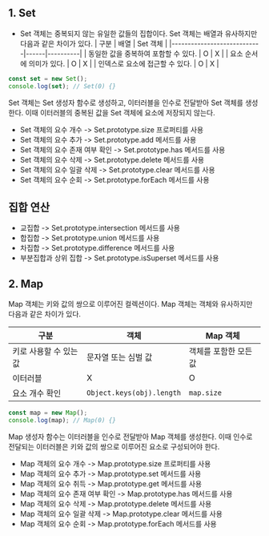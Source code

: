 ## 1. Set
- Set 객체는 중복되지 않는 유일한 값들의 집합이다. Set 객체는 배열과 유사하지만 다음과 같은 차이가 있다.
| 구분                       | 배열 | Set 객체 |
|----------------------------|------|----------|
| 동일한 값을 중복하여 포함할 수 있다. | O    | X        |
| 요소 순서에 의미가 있다.            | O    | X        |
| 인덱스로 요소에 접근할 수 있다.     | O    | X        |

```js
const set = new Set();
console.log(set); // Set(0) {}
```
Set 객체는 Set 생성자 함수로 생성하고, 이터러블을 인수로 전달받아 Set 객체를 생성한다. 이때 이터러블의 중복된 값을 Set 객체에 요소에 저장되지 않는다.
 
- Set 객체의 요수 개수 -> Set.prototype.size 프로퍼티를 사용
- Set 객체의 요수 추가 -> Set.prototype.add 메서드를 사용
- Set 객체의 요수 존재 여부 확인 -> Set.prototype.has 메서드를 사용
- Set 객체의 요수 삭제 -> Set.prototype.delete 메서드를 사용
- Set 객체의 요수 일괄 삭제 -> Set.prototype.clear 메서드를 사용
- Set 객체의 요수 순회 -> Set.prototype.forEach 메서드를 사용

## 집합 연산
- 교집합 -> Set.prototype.intersection 메서드를 사용
- 합집합 -> Set.prototype.union 메서드를 사용
- 차집합 -> Set.prototype.difference 메서드를 사용
- 부분집합과 상위 집합 -> Set.prototype.isSuperset 메서드를 사용

## 2. Map
Map 객체는 키와 값의 쌍으로 이루어진 컬렉션이다.
Map 객체는 객체와 유사하지만 다음과 같은 차이가 있다.

| 구분             | 객체                          | Map 객체                     |
|------------------|-------------------------------|------------------------------|
| 키로 사용할 수 있는 값 | 문자열 또는 심벌 값              | 객체를 포함한 모든 값        |
| 이터러블         | X                             | O                            |
| 요소 개수 확인    | `Object.keys(obj).length`     | `map.size`                   |

```js
const map = new Map();
console.log(map); // Map(0) {}
```
Map 생성자 함수는 이터러블을 인수로 전달받아 Map 객체를 생성한다. 이때 인수로 전달되는 이터러블은 키와 값의 쌍으로 이루어진 요소로 구성되어야 한다.
 
- Map 객체의 요수 개수 -> Map.prototype.size 프로퍼티를 사용
- Map 객체의 요수 추가 -> Map.prototype.set 메서드를 사용
- Map 객체의 요수 취득 -> Map.prototype.get 메서드를 사용
- Map 객체의 요수 존재 여부 확인 -> Map.prototype.has 메서드를 사용
- Map 객체의 요수 삭제 -> Map.prototype.delete 메서드를 사용
- Map 객체의 요수 일괄 삭제 -> Map.prototype.clear 메서드를 사용
- Map 객체의 요수 순회 -> Map.prototype.forEach 메서드를 사용